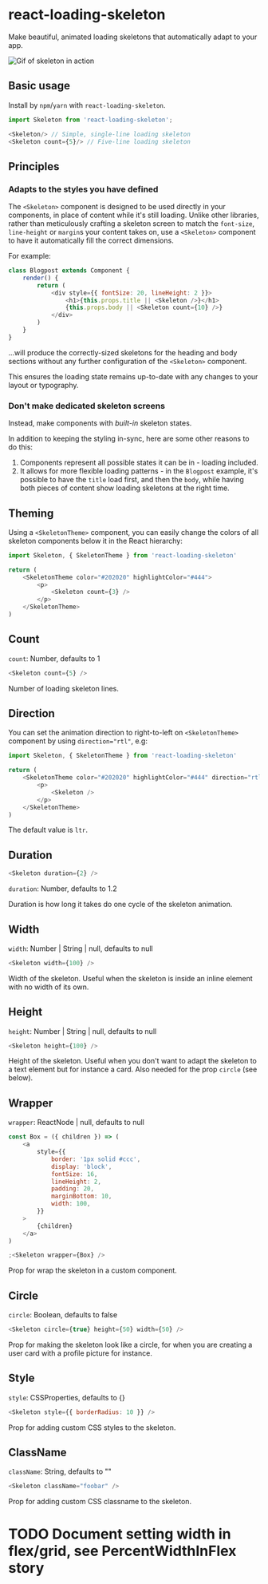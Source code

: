 # react-loading-skeleton

Make beautiful, animated loading skeletons that automatically adapt to your app.

![Gif of skeleton in action](https://media.giphy.com/media/l0Iyk4bAAjac3AU2k/giphy.gif)

## Basic usage

Install by `npm`/`yarn` with `react-loading-skeleton`.

```javascript
import Skeleton from 'react-loading-skeleton';

<Skeleton/> // Simple, single-line loading skeleton
<Skeleton count={5}/> // Five-line loading skeleton
```

## Principles

### Adapts to the styles you have defined

The `<Skeleton>` component is designed to be used directly in your components,
in place of content while it's still loading.
Unlike other libraries, rather than meticulously crafting a skeleton screen to
match the `font-size`, `line-height` or `margin`s your content takes on,
use a `<Skeleton>` component to have it automatically fill the correct dimensions.

For example:

```javascript
class Blogpost extends Component {
    render() {
        return (
            <div style={{ fontSize: 20, lineHeight: 2 }}>
                <h1>{this.props.title || <Skeleton />}</h1>
                {this.props.body || <Skeleton count={10} />}
            </div>
        )
    }
}
```

...will produce the correctly-sized skeletons for the heading and body sections
without any further configuration of the `<Skeleton>` component.

This ensures the loading state remains up-to-date with any changes
to your layout or typography.

### Don't make dedicated skeleton screens

Instead, make components with _built-in_ skeleton states.

In addition to keeping the styling in-sync, here are some other reasons to do this:

1.  Components represent all possible states it can be in - loading included.
1.  It allows for more flexible loading patterns - in the `Blogpost` example, it's possible to have the `title` load first, and then the `body`, while having both pieces of content show loading skeletons at the right time.

## Theming

Using a `<SkeletonTheme>` component, you can easily change the colors of all
skeleton components below it in the React hierarchy:

```javascript
import Skeleton, { SkeletonTheme } from 'react-loading-skeleton'

return (
    <SkeletonTheme color="#202020" highlightColor="#444">
        <p>
            <Skeleton count={3} />
        </p>
    </SkeletonTheme>
)
```

## Count

`count`: Number, defaults to 1

```javascript
<Skeleton count={5} />
```

Number of loading skeleton lines.

## Direction

You can set the animation direction to right-to-left on `<SkeletonTheme>` component by using `direction="rtl"`, e.g:

```javascript
import Skeleton, { SkeletonTheme } from 'react-loading-skeleton'

return (
    <SkeletonTheme color="#202020" highlightColor="#444" direction="rtl">
        <p>
            <Skeleton />
        </p>
    </SkeletonTheme>
)
```

The default value is `ltr`.

## Duration

```javascript
<Skeleton duration={2} />
```

`duration`: Number, defaults to 1.2

Duration is how long it takes do one cycle of the skeleton animation.

## Width

`width`: Number | String | null, defaults to null

```javascript
<Skeleton width={100} />
```

Width of the skeleton. Useful when the skeleton is inside an inline element with
no width of its own.

## Height

`height`: Number | String | null, defaults to null

```javascript
<Skeleton height={100} />
```

Height of the skeleton. Useful when you don't want to adapt the skeleton to a text element but for instance
a card. Also needed for the prop `circle` (see below).

## Wrapper

`wrapper`: ReactNode | null, defaults to null

```javascript
const Box = ({ children }) => (
    <a
        style={{
            border: '1px solid #ccc',
            display: 'block',
            fontSize: 16,
            lineHeight: 2,
            padding: 20,
            marginBottom: 10,
            width: 100,
        }}
    >
        {children}
    </a>
)

;<Skeleton wrapper={Box} />
```

Prop for wrap the skeleton in a custom component.

## Circle

`circle`: Boolean, defaults to false

```javascript
<Skeleton circle={true} height={50} width={50} />
```

Prop for making the skeleton look like a circle, for when you are creating a user card with a profile picture for instance.

## Style

`style`: CSSProperties, defaults to {}

```javascript
<Skeleton style={{ borderRadius: 10 }} />
```

Prop for adding custom CSS styles to the skeleton.

## ClassName

`className`: String, defaults to ""

```javascript
<Skeleton className="foobar" />
```

Prop for adding custom CSS classname to the skeleton.

# TODO Document setting width in flex/grid, see PercentWidthInFlex story
